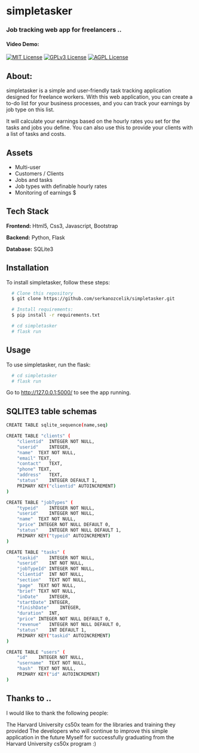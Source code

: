 
# simpletasker
### Job tracking web app for freelancers ..


#### Video Demo:



[![MIT License](https://img.shields.io/badge/License-MIT-green.svg)](https://choosealicense.com/licenses/mit/)
[![GPLv3 License](https://img.shields.io/badge/License-GPL%20v3-yellow.svg)](https://opensource.org/licenses/)
[![AGPL License](https://img.shields.io/badge/license-AGPL-blue.svg)](http://www.gnu.org/licenses/agpl-3.0)


## About:

simpletasker is a simple and user-friendly task tracking application designed for freelance workers. With this web application, you can create a to-do list for your business processes, and you can track your earnings by job type on this list.

It will calculate your earnings based on the hourly rates you set for the tasks and jobs you define. You can also use this to provide your clients with a list of tasks and costs.


## Assets

- Multi-user
- Customers / Clients
- Jobs and tasks
- Job types with definable hourly rates
- Monitoring of earnings $


## Tech Stack

**Frontend:** Html5, Css3, Javascript, Bootstrap

**Backend:** Python, Flask

**Database:** SQLite3

## Installation

To install simpletasker, follow these steps:

```bash
  # Clone this repository
  $ git clone https://github.com/serkanozcelik/simpletasker.git

  # Install requirements:
  $ pip install -r requirements.txt

  # cd simpletasker
  # flask run
```

## Usage

To use simpletasker, run the flask:

```bash
  # cd simpletasker
  # flask run
```
Go to http://127.0.0.1:5000/ to see the app running.

## SQLITE3 table schemas

```bash
CREATE TABLE sqlite_sequence(name,seq)

CREATE TABLE "clients" (
	"clientid"	INTEGER NOT NULL,
	"userid"	INTEGER,
	"name"	TEXT NOT NULL,
	"email"	TEXT,
	"contact"	TEXT,
	"phone"	TEXT,
	"address"	TEXT,
	"status"	INTEGER DEFAULT 1,
	PRIMARY KEY("clientid" AUTOINCREMENT)
)

CREATE TABLE "jobTypes" (
	"typeid"	INTEGER NOT NULL,
	"userid"	INTEGER NOT NULL,
	"name"	TEXT NOT NULL,
	"price"	INTEGER NOT NULL DEFAULT 0,
	"status"	INTEGER NOT NULL DEFAULT 1,
	PRIMARY KEY("typeid" AUTOINCREMENT)
)

CREATE TABLE "tasks" (
	"taskid"	INTEGER NOT NULL,
	"userid"	INT NOT NULL,
	"jobTypeId"	INTEGER NOT NULL,
	"clientid"	INT NOT NULL,
	"section"	TEXT NOT NULL,
	"page"	TEXT NOT NULL,
	"brief"	TEXT NOT NULL,
	"inDate"	INTEGER,
	"startDate"	INTEGER,
	"finishDate"	INTEGER,
	"duration"	INT,
	"price"	INTEGER NOT NULL DEFAULT 0,
	"revenue"	INTEGER NOT NULL DEFAULT 0,
	"status"	INT DEFAULT 1,
	PRIMARY KEY("taskid" AUTOINCREMENT)
)

CREATE TABLE "users" (
	"id"	INTEGER NOT NULL,
	"username"	TEXT NOT NULL,
	"hash"	TEXT NOT NULL,
	PRIMARY KEY("id" AUTOINCREMENT)
)
```

## Thanks to ..
I would like to thank the following people:

The Harvard University cs50x team for the libraries and training they provided
The developers who will continue to improve this simple application in the future
Myself for successfully graduating from the Harvard University cs50x program :)

